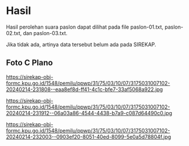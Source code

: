 # Hasil

Hasil perolehan suara paslon dapat dilihat pada file paslon-01.txt, paslon-02.txt, dan paslon-03.txt.

Jika tidak ada, artinya data tersebut belum ada pada SIREKAP.

## Foto C Plano

https://sirekap-obj-formc.kpu.go.id/1548/pemilu/ppwp/31/75/03/10/07/3175031007102-20240214-231808--eaa8ef8d-ff41-4c1c-bfe7-33af5068a922.jpg

https://sirekap-obj-formc.kpu.go.id/1548/pemilu/ppwp/31/75/03/10/07/3175031007102-20240214-231912--06a03a86-4544-4438-b7a9-c087d64490c0.jpg

https://sirekap-obj-formc.kpu.go.id/1548/pemilu/ppwp/31/75/03/10/07/3175031007102-20240214-232003--0903ef20-8051-40ed-8099-5e0a5d78804f.jpg
